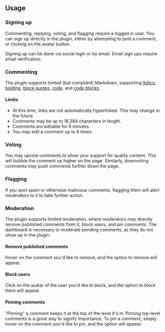 ## Usage

### Signing up

Commenting, replying, voting, and flagging require a logged in user. You can sign up directly in the plugin, either by attempting to post a comment, or clicking on the avatar button.

Signing up can be done via social login or by email. Email sign ups require email verification.

### Commenting

The plugin supports limited (but compliant) Markdown, supporting [italics](https://www.markdownguide.org/basic-syntax/#italic), [bolding](https://www.markdownguide.org/basic-syntax/#bold), [block quotes](https://www.markdownguide.org/basic-syntax/#blockquotes-1), [code](https://www.markdownguide.org/basic-syntax/#code), and [code blocks](https://www.markdownguide.org/extended-syntax#fenced-code-blocks). 

#### Limits

- At this time, links are not automatically hyperlinked. This may change in the future.
- Comments may be up to 16,384 characters in length.
- Comments are editable for 8 minutes.
- You may edit a comment up to 9 times.

### Voting

You may upvote comments to show your support for quality content. This will bubble the comment up higher on the page. Similarly, downvoting comments may push comments further down the page.

### Flagging

If you spot spam or otherwise malicious comments, flagging them will alert moderators to it to take further action.

### Moderation

The plugin supports limited moderation, where moderators may directly remove published comments from it, block users, and pin comments. The dashboard is necessary to moderate pending comments, as they do not show up in the plugin.

#### Remove published comments

Hover on the comment you'd like to remove, and the option to remove will appear.

#### Block users

Click on the avatar of the user you'd like to block, and the option to block them will appear.

#### Pinning comments

"Pinning" a comment keeps it at the top of the level it's in. Pinning top-level comments is a great way to signify importance. To pin a comment, simply hover on the comment you'd like to pin, and the option will appear.